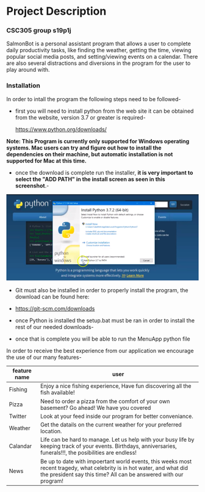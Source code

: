 
# Project Description

### CSC305 group s19p1j
SalmonBot is a personal assistant program that allows a user to complete daily productivity tasks, like finding the weather, getting the time, viewing popular social media posts, and setting/viewing events on a calendar. There are also several distractions and diversions in the program for the user to play around with.

### Installation

In order to intall the program the following steps need to be followed-

  - first you will need to install python from the web site it can be obtained from the website, version 3.7 or greater is required-

    https://www.python.org/downloads/

**Note: This Program is currently only supported for Windows operating systems. Mac users can try and figure out how to install the dependencies on their machine, but automatic installation is not supported for Mac at this time.**

  - once the download is complete run the installer, **it is very important to select the "ADD PATH" in the install screen as seen in this screenshot**.-

![path image](images/AddToPath.png)
  - Git must also be installed in order to properly install the program, the download can be found here:
  - https://git-scm.com/downloads
  


  - once Python is installed the setup.bat must be ran in order to install the rest of our needed downloads-

  - once that is complete you will be able to run the MenuApp python file


In order to receive the best experience from our application we encourage the use of our many features-

| feature name | user |
| ------ | ------ |
| Fishing | Enjoy a nice fishing experience, Have fun discovering all the fish available! |
| Pizza | Need to order a pizza from the comfort of your own basement? Go ahead! We have you covered|
| Twitter | Look at your feed inside our program for better conveniance. |
| Weather | Get the datails on the current weather for your preferred location. |
| Calandar | Life can be hard to manage. Let us help with your busy life by keeping track of your events. Birthdays, anniversaries, funerals!!!, the posibilities are endless! |
| News | Be up to date with impoertant world events, this weeks most recent tragedy, what celebrity is in hot water, and what did the president say this time? All can be answered with our program! |
